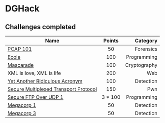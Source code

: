 # DGHack

## Challenges completed

| Name                                          | Points |  Category    |
|-----------------------------------------------|:------:|-------------:|
| [PCAP 101](pcap)                              |     50 | Forensics    |
| [Ecole](ecole)                                |    100 | Programming  |
| [Mascarade](mascarade)                        |    100 | Cryptography |
| XML is love, XML is life                      |    200 | Web          |
| [Yet Another Ridiculous Acronym](yara)        |    100 | Detection    |
| [Secure Multiplexed Transport Protocol](smtp) |    150 | Pwn          |
| [Secure FTP Over UDP 1](secure-ftp-over-udp)  |3 * 100 | Programming  |
| [Megacorp 1](megacorp1)                       |     50 | Detection    |
| [Megacorp 3](megacorp3)                       |     50 | Detection    |
